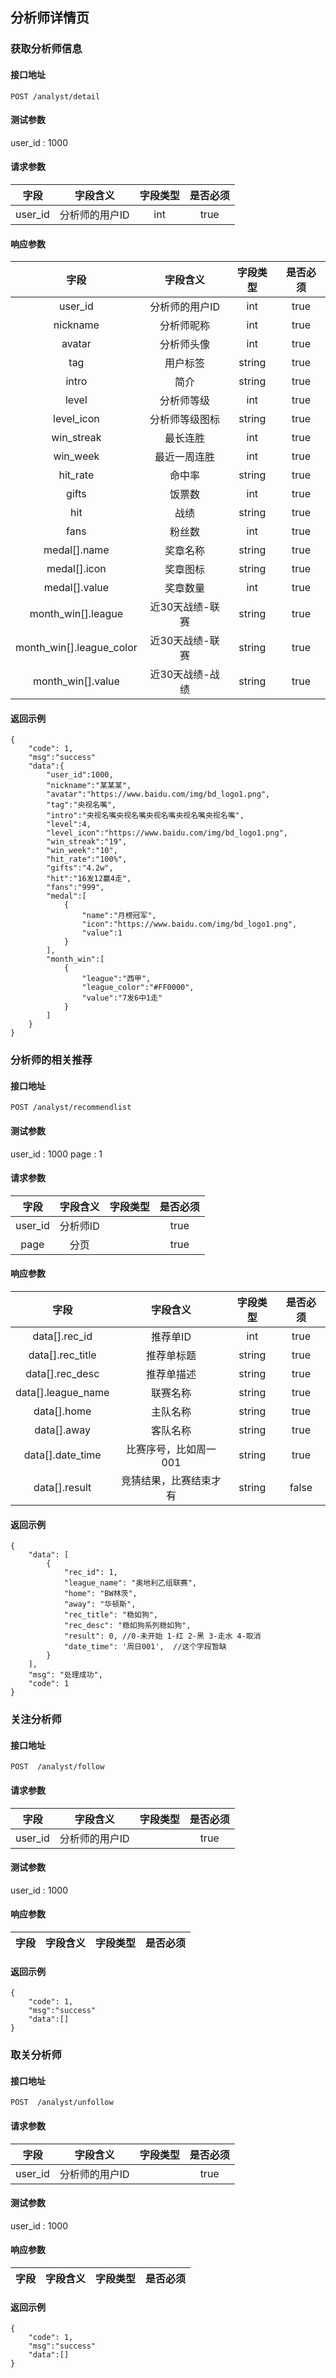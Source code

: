 ## 分析师详情页

### 获取分析师信息

#### 接口地址

``
POST /analyst/detail
``

#### 测试参数

user_id : 1000

#### 请求参数

| 字段 | 字段含义 | 字段类型 | 是否必须 |
|:----:|:----:|:----:|:----:|
| user_id | 分析师的用户ID | int | true |

#### 响应参数

| 字段 | 字段含义 | 字段类型 | 是否必须 |
|:----:|:----:|:----:|:----:|
| user_id | 分析师的用户ID | int | true |
| nickname | 分析师昵称 | int | true |
| avatar | 分析师头像 | int | true |
| tag | 用户标签 | string | true |
| intro | 简介 | string | true |
| level | 分析师等级 | int | true |
| level_icon | 分析师等级图标 | string | true |
| win_streak | 最长连胜 | int | true |
| win_week | 最近一周连胜 | int | true |
| hit_rate | 命中率 | string | true |
| gifts | 饭票数 | int | true |
| hit | 战绩 | string | true |
| fans | 粉丝数 | int | true |
| medal[].name | 奖章名称 | string | true |
| medal[].icon | 奖章图标 | string | true |
| medal[].value | 奖章数量 | int | true |
| month_win[].league | 近30天战绩-联赛 | string | true |
| month_win[].league_color | 近30天战绩-联赛 | string | true |
| month_win[].value | 近30天战绩-战绩 | string | true |

#### 返回示例
````
{
    "code": 1,
    "msg":"success"
    "data":{
        "user_id":1000,
        "nickname":"某某某",
        "avatar":"https://www.baidu.com/img/bd_logo1.png",
        "tag":"央视名嘴",
        "intro":"央视名嘴央视名嘴央视名嘴央视名嘴央视名嘴",
        "level":4,
        "level_icon":"https://www.baidu.com/img/bd_logo1.png",
        "win_streak":"19",
        "win_week":"10",
        "hit_rate":"100%",
        "gifts":"4.2w",
        "hit":"16发12赢4走",
        "fans":"999",
        "medal":[
            {
                "name":"月榜冠军",
                "icon":"https://www.baidu.com/img/bd_logo1.png",
                "value":1
            }
        ],
        "month_win":[
            {
                "league":"西甲",
                "league_color":"#FF0000",
                "value":"7发6中1走"
            }
        ]
    }
}
````


### 分析师的相关推荐

#### 接口地址

``
POST /analyst/recommendlist
``

#### 测试参数

user_id : 1000
page : 1

#### 请求参数

| 字段 | 字段含义 | 字段类型 | 是否必须 |
|:----:|:----:|:----:|:----:|
| user_id | 分析师ID |  | true |
| page | 分页 |  | true |

#### 响应参数

| 字段 | 字段含义 | 字段类型 | 是否必须 |
|:----:|:----:|:----:|:----:|
| data[].rec_id | 推荐单ID | int | true |
| data[].rec_title | 推荐单标题 | string | true |
| data[].rec_desc | 推荐单描述 | string | true |
| data[].league_name | 联赛名称 | string | true |
| data[].home | 主队名称 | string | true |
| data[].away | 客队名称 | string | true |
| data[].date_time | 比赛序号，比如周一001 | string | true |
| data[].result | 竞猜结果，比赛结束才有 | string | false |

#### 返回示例
````
{
    "data": [
        {
            "rec_id": 1,
            "league_name": "奥地利乙组联赛",
            "home": "BW林茨",
            "away": "华顿斯",
            "rec_title": "稳如狗",
            "rec_desc": "稳如狗系列稳如狗",
            "result": 0, //0-未开始 1-红 2-黑 3-走水 4-取消
            "date_time": '周日001',  //这个字段暂缺
        }
    ],
    "msg": "处理成功",
    "code": 1
}
````

### 关注分析师
 
 #### 接口地址
 
 ``
POST  /analyst/follow
 ``
 
 #### 请求参数
 
 | 字段 | 字段含义 | 字段类型 | 是否必须 |
 |:----:|:----:|:----:|:----:|
 | user_id | 分析师的用户ID |  | true |
 
 #### 测试参数
 
 user_id : 1000
 
 #### 响应参数
 
 | 字段 | 字段含义 | 字段类型 | 是否必须 |
 |:----:|:----:|:----:|:----:|
 
 #### 返回示例
 ````
 {
     "code": 1,
     "msg":"success"
     "data":[]
 }
 ````

### 取关分析师
 
 #### 接口地址
 
 ``
POST  /analyst/unfollow
 ``
 
 #### 请求参数
 
 | 字段 | 字段含义 | 字段类型 | 是否必须 |
 |:----:|:----:|:----:|:----:|
 | user_id | 分析师的用户ID |  | true |
 
 #### 测试参数
 
 user_id : 1000
 
 #### 响应参数
 
 | 字段 | 字段含义 | 字段类型 | 是否必须 |
 |:----:|:----:|:----:|:----:|
 
 #### 返回示例
 ````
 {
     "code": 1,
     "msg":"success"
     "data":[]
 }
 ````